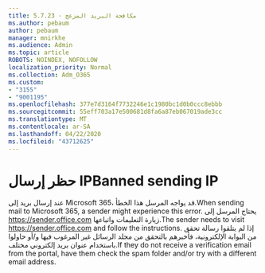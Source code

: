 ```yaml
---
title: مكافحة البريد المزعج - 5.7.23
ms.author: pebaum
author: pebaum
manager: mnirkhe
ms.audience: Admin
ms.topic: article
ROBOTS: NOINDEX, NOFOLLOW
localization_priority: Normal
ms.collection: Adm_O365
ms.custom:
- "3155"
- "9001195"
ms.openlocfilehash: 377e7d3164f7732246e1c1980bc1d0b0ccc8ebbb
ms.sourcegitcommit: 55eff703a17e500681d8fa6a87eb067019ade3cc
ms.translationtype: MT
ms.contentlocale: ar-SA
ms.lasthandoff: 04/22/2020
ms.locfileid: "43712625"
---
```

# <a name="banned-sending-ip"></a><span data-ttu-id="cc4a5-102">حظر إرسال IP</span><span class="sxs-lookup"><span data-stu-id="cc4a5-102">Banned sending IP</span></span>

<span data-ttu-id="cc4a5-103">عند إرسال بريد إلى Microsoft 365، قد يواجه المرسل هذا الخطأ.</span><span class="sxs-lookup"><span data-stu-id="cc4a5-103">When sending mail to Microsoft 365, a sender might experience this error.</span></span> <span data-ttu-id="cc4a5-104">يحتاج المرسل إلى https://sender.office.com زيارة التعليمات واتباعها.</span><span class="sxs-lookup"><span data-stu-id="cc4a5-104">The sender needs to visit https://sender.office.com and follow the instructions.</span></span>  <span data-ttu-id="cc4a5-105">إذا لم يتلقوا رسالة تحقق من البوابة الإلكترونية، فأخبرهم بالتحقق من مجلد الرسائل غير المرغوب فيها و/أو حاولوا باستخدام عنوان بريد إلكتروني مختلف.</span><span class="sxs-lookup"><span data-stu-id="cc4a5-105">If they do not receive a verification email from the portal, have them check the spam folder and/or try with a different email address.</span></span>
